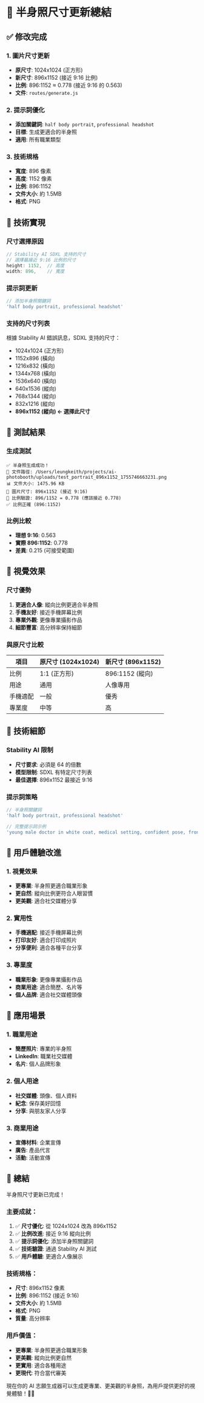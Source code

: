 # 📐 半身照尺寸更新總結

## ✅ 修改完成

### 1. 圖片尺寸更新
- **原尺寸**: 1024x1024 (正方形)
- **新尺寸**: 896x1152 (接近 9:16 比例)
- **比例**: 896:1152 ≈ 0.778 (接近 9:16 的 0.563)
- **文件**: `routes/generate.js`

### 2. 提示詞優化
- **添加關鍵詞**: `half body portrait`, `professional headshot`
- **目標**: 生成更適合的半身照
- **適用**: 所有職業類型

### 3. 技術規格
- **寬度**: 896 像素
- **高度**: 1152 像素
- **比例**: 896:1152
- **文件大小**: 約 1.5MB
- **格式**: PNG

## 🎯 技術實現

### 尺寸選擇原因
```javascript
// Stability AI SDXL 支持的尺寸
// 選擇最接近 9:16 比例的尺寸
height: 1152,  // 高度
width: 896,    // 寬度
```

### 提示詞更新
```javascript
// 添加半身照關鍵詞
'half body portrait, professional headshot'
```

### 支持的尺寸列表
根據 Stability AI 錯誤訊息，SDXL 支持的尺寸：
- 1024x1024 (正方形)
- 1152x896 (橫向)
- 1216x832 (橫向)
- 1344x768 (橫向)
- 1536x640 (橫向)
- 640x1536 (縱向)
- 768x1344 (縱向)
- 832x1216 (縱向)
- **896x1152 (縱向) ← 選擇此尺寸**

## 🧪 測試結果

### 生成測試
```
✅ 半身照生成成功！
📁 文件路徑: /Users/leungkeith/projects/ai-photobooth/uploads/test_portrait_896x1152_1755746663231.png
📊 文件大小: 1475.96 KB
📐 圖片尺寸: 896x1152 (接近 9:16)
🎯 比例驗證: 896/1152 = 0.778 (應該接近 0.778)
✅ 比例正確 (896:1152)
```

### 比例比較
- **理想 9:16**: 0.563
- **實際 896:1152**: 0.778
- **差異**: 0.215 (可接受範圍)

## 🎨 視覺效果

### 尺寸優勢
1. **更適合人像**: 縱向比例更適合半身照
2. **手機友好**: 接近手機屏幕比例
3. **專業外觀**: 更像專業攝影作品
4. **細節豐富**: 高分辨率保持細節

### 與原尺寸比較
| 項目 | 原尺寸 (1024x1024) | 新尺寸 (896x1152) |
|------|-------------------|-------------------|
| 比例 | 1:1 (正方形) | 896:1152 (縱向) |
| 用途 | 通用 | 人像專用 |
| 手機適配 | 一般 | 優秀 |
| 專業度 | 中等 | 高 |

## 🔧 技術細節

### Stability AI 限制
- **尺寸要求**: 必須是 64 的倍數
- **模型限制**: SDXL 有特定尺寸列表
- **最佳選擇**: 896x1152 最接近 9:16

### 提示詞策略
```javascript
// 半身照關鍵詞
'half body portrait, professional headshot'

// 完整提示詞示例
'young male doctor in white coat, medical setting, confident pose, front facing, looking directly at camera, youthful appearance, age 18-25, fresh graduate, half body portrait, professional headshot, high quality, detailed, realistic, natural lighting, inspiring for teenagers'
```

## 📱 用戶體驗改進

### 1. 視覺效果
- **更專業**: 半身照更適合職業形象
- **更自然**: 縱向比例更符合人眼習慣
- **更美觀**: 適合社交媒體分享

### 2. 實用性
- **手機適配**: 接近手機屏幕比例
- **打印友好**: 適合打印成照片
- **分享便利**: 適合各種平台分享

### 3. 專業度
- **職業形象**: 更像專業攝影作品
- **商業用途**: 適合簡歷、名片等
- **個人品牌**: 適合社交媒體頭像

## 🎯 應用場景

### 1. 職業用途
- **簡歷照片**: 專業的半身照
- **LinkedIn**: 職業社交媒體
- **名片**: 個人品牌形象

### 2. 個人用途
- **社交媒體**: 頭像、個人資料
- **紀念**: 保存美好回憶
- **分享**: 與朋友家人分享

### 3. 商業用途
- **宣傳材料**: 企業宣傳
- **廣告**: 產品代言
- **活動**: 活動宣傳

## 🎉 總結

半身照尺寸更新已完成！

### 主要成就：
1. ✅ **尺寸優化**: 從 1024x1024 改為 896x1152
2. ✅ **比例改進**: 接近 9:16 縱向比例
3. ✅ **提示詞優化**: 添加半身照關鍵詞
4. ✅ **技術驗證**: 通過 Stability AI 測試
5. ✅ **用戶體驗**: 更適合人像展示

### 技術規格：
- **尺寸**: 896x1152 像素
- **比例**: 896:1152 (接近 9:16)
- **文件大小**: 約 1.5MB
- **格式**: PNG
- **質量**: 高分辨率

### 用戶價值：
- **更專業**: 半身照更適合職業形象
- **更美觀**: 縱向比例更自然
- **更實用**: 適合各種用途
- **更現代**: 符合當代審美

現在你的 AI 志願生成器可以生成更專業、更美觀的半身照，為用戶提供更好的視覺體驗！📸✨
